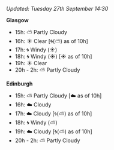 *Updated: Tuesday 27th September 14:30*

**Glasgow**

* 15h: :partly_sunny: Partly Cloudy
* 16h: :sunny: Clear [:cyclone:(:partly_sunny:) as of 10h]
* 17h: :cyclone: Windy (:sunny:)
* 18h: :cyclone: Windy (:sunny:) [:sunny: as of 10h]
* 19h: :sunny: Clear
* 20h - 2h: :partly_sunny: Partly Cloudy

**Edinburgh**

* 15h: :partly_sunny: Partly Cloudy [:cloud: as of 10h]
* 16h: :cloud: Cloudy
* 17h: :cloud: Cloudy [:cyclone:(:partly_sunny:) as of 10h]
* 18h: :cyclone: Windy (:partly_sunny:)
* 19h: :cloud: Cloudy [:cyclone:(:partly_sunny:) as of 10h]
* 20h - 2h: :partly_sunny: Partly Cloudy
